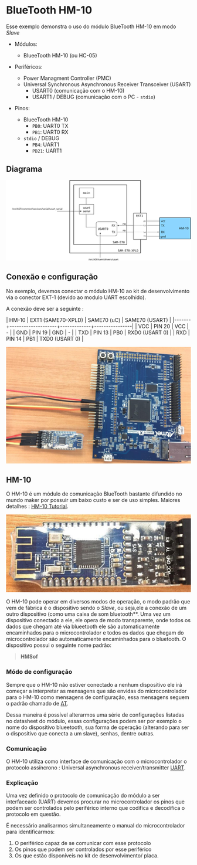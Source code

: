 # BlueTooth HM-10

Esse exemplo demonstra o uso do módulo BlueTooth HM-10 em modo *Slave* 

- Módulos: 
    - BlueeTooth HM-10 (ou HC-05)

- Periféricos:
    - Power Managment Controller (PMC)
    - Universal Synchronous Asynchronous Receiver Transceiver (USART)
        - USART0 (comunicação com o HM-10)
        - USART1 / DEBUG (comunicação com o PC - `stdio`)
   
- Pinos:
    - BlueeTooth HM-10
        - `PB0`: UART0 TX 
        - `PB1`: UART0 RX
    - `stdio` / DEBUG
        - `PB4`:  UART1 
        - `PD21`: UART1

## Diagrama

![Diagrama de blocos](doc/diagrama.svg)

## Conexão e configuração

No exemplo, devemos conectar o módulo HM-10 ao kit de desenvolvimento via o conector EXT-1 
(devido ao modulo UART escolhido). 

A conexão deve ser a seguinte :

| HM-10 | EXT1 (SAME70-XPLD) | SAME70 (uC) | SAME70 (USART) |
|-------+--------------------+-------------+----------------|
| VCC   | PIN 20             | VCC         | -              |
| GND   | PIN 19             | GND         | -              |
| TXD   | PIN 13             | PB0         | RXD0 (USART 0) |
| RXD   | PIN 14             | PB1         | TXD0 (USART 0) |

![Conexão HM-10 com SAME70-XPLD](doc/hm10SamE70.jpg)


## HM-10

O HM-10 é um módulo de comunicação BlueTooth bastante difundido no mundo maker por possuir um baixo custo e 
ser de uso simples. 
Maiores detalhes : [HM-10 Tutorial](http://fab.cba.mit.edu/classes/863.15/doc/tutorials/programming/bluetooth.html).

![Módulo HM-10](doc/hm10.jpg)

O HM-10 pode operar em diversos modos de operação, o modo padrão que vem de fábrica é o dispositivo sendo 
o *Slave*, ou seja,ele a conexão de um outro dispositivo (como uma caixa de som bluetooth**.
Uma vez um dispositivo conectado a ele, ele opera de modo transparente, onde todos os dados que chegam 
até via blueetooth ele são automaticamente encaminhados para o microcontrolador e todos os dados que chegam
do microcontrolador são automaticamente encaminhados para o bluetooth. O dispositivo possui o seguinte 
nome padrão:

> **HMSof**

### Módo de configuração

Sempre que o HM-10 não estiver conectado a nenhum dispositivo ele irá começar a interpretar as mensagens 
que são envidas do microcontrolador para o HM-10 como mensagens de configuração, essa mensagens seguem
o padrão chamado de [AT](https://en.wikipedia.org/wiki/Hayes_command_set).

Dessa maneira é possível alterarmos uma série de configurações listadas no datasheet do módulo, essas
configurações podem ser por exemplo o nome do dispositivo blueetooth, sua forma de operação 
(alterando para ser o dispositivo que conecta a um slave), senhas, dentre outras.

### Comunicação

O HM-10 utiliza como interface de comunicação com o microcontrolador o protocolo assíncrono : 
Universal asynchronous receiver/transmitter [UART](https://learn.sparkfun.com/tutorials/serial-communication/uarts).

### Explicação 

Uma vez definido o protocolo de comunicação do módulo a ser interfaceado (UART) devemos procurar no
microcontrolador os pinos que podem ser controlados pelo periférico interno que codifica e decodifica
o protocolo em questão.

É necessário analisarmos simultaneamente o manual do microcontrolador para identificarmos:

1. O periférico capaz de se comunicar com esse protocolo
1. Os pinos que podem ser controlados por esse periférico
1. Os que estão disponíveis no kit de desenvolvimento/ placa.
